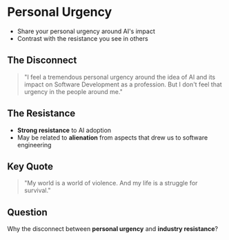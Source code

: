 # Personal Urgency

- Share your personal urgency around AI's impact
- Contrast with the resistance you see in others

## The Disconnect
> "I feel a tremendous personal urgency around the idea of AI and its impact on Software Development as a profession. But I don't feel that urgency in the people around me."

## The Resistance
- **Strong resistance** to AI adoption
- May be related to **alienation** from aspects that drew us to software engineering

## Key Quote
> "My world is a world of violence. And my life is a struggle for survival."

## Question
Why the disconnect between **personal urgency** and **industry resistance**? 